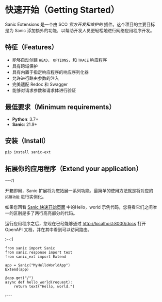 # 快速开始（Getting Started）

Sanic Extensions 是一个由 SCO *官方开发和维护的* 插件。这个项目的主要目标是为 Sanic 添加额外的功能，以帮助开发人员更轻松地进行网络应用程序开发。

## 特征（Features）

- 能够自动创建 `HEAD`， `OPTIONS`，和 `TRACE` 响应程序
- 具有跨域保护
- 具有内置于指定响应程序的响应序列化器
- 允许进行路由参数的注入
- 完美适配 Redoc 和 Swagger
- 能够对请求参数和请求体进行验证

## 最低要求（Minimum requirements）

- **Python**: 3.7+
- **Sanic**: 21.9+

## 安装（Install）

```bash
pip install sanic-ext
```

## 拓展你的应用程序（Extend your application）

---:1

开箱即用，Sanic 扩展将为您拓展一系列功能。最简单的使用方法就是将对应的 `拓展功能` 进行实例化。

如果您回看 [Sanic 快速开始页面](../../guide/getting-started.md) 中的Hello，world 示例代码，您将看它们之间唯一的区别是多了两行高亮部分的代码。

运行应用程序之后，您现在已经能够通过 [http://localhost:8000/docs](http://localhost:8000/docs) 打开 OpenAPI 文档，并在其中看到可以访问路由。

:--:1

```python{3,6}
from sanic import Sanic
from sanic.response import text
from sanic_ext import Extend

app = Sanic("MyHelloWorldApp")
Extend(app)

@app.get("/")
async def hello_world(request):
    return text("Hello, world.")
```

:---
